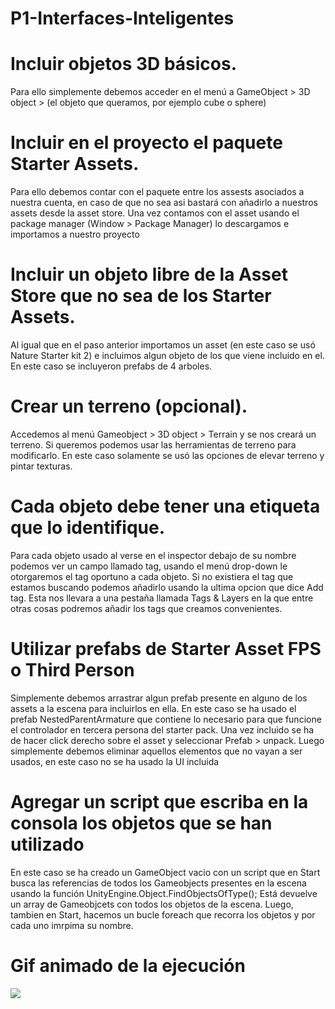 # P1-Interfaces-Inteligentes

# Incluir objetos 3D básicos.

Para ello simplemente debemos acceder en el menú a GameObject > 3D object > (el objeto que  queramos, por ejemplo cube o sphere)

# Incluir  en el proyecto el paquete Starter Assets.

Para ello debemos contar con el paquete entre los assests asociados a nuestra cuenta, en caso de que no sea asi bastará con añadirlo a nuestros assets desde la asset store. Una vez contamos con el asset usando el package manager (Window > Package Manager) lo descargamos e importamos a nuestro proyecto

# Incluir un objeto libre de la Asset Store que no sea de los Starter Assets.

Al igual que en el paso anterior importamos un asset (en este caso se usó Nature Starter kit 2) e incluimos algun objeto de los que viene incluido en el. En este caso se incluyeron prefabs de 4 arboles.

# Crear un terreno (opcional).

Accedemos al menú Gameobject > 3D object > Terrain y se nos creará un terreno. Si queremos podemos usar las herramientas de terreno para modificarlo. En este caso solamente se usó las opciones de elevar terreno y pintar texturas.

# Cada objeto debe tener una etiqueta que lo identifique.

Para cada objeto usado al verse en el inspector debajo de su nombre podemos ver un campo llamado tag, usando el menú drop-down le otorgaremos el tag oportuno a cada objeto. Si no existiera el tag que estamos buscando podemos añadirlo usando la ultima opcion que dice Add tag. Esta nos llevara a una pestaña llamada Tags & Layers en la que entre otras cosas podremos añadir los tags que creamos convenientes.

# Utilizar prefabs de Starter Asset FPS o Third Person

Simplemente debemos arrastrar algun prefab presente en alguno de los assets a la escena para incluirlos en ella. En este caso se ha usado el prefab NestedParentArmature que contiene lo necesario para que funcione el controlador en tercera persona del starter pack. Una vez incluido se ha de hacer click derecho sobre el asset y seleccionar Prefab > unpack. Luego simplemente debemos eliminar aquellos elementos que no vayan a ser usados, en este caso no se ha usado la UI incluida

# Agregar un script que escriba en la consola los objetos que se han utilizado

En este caso se ha creado un GameObject vacio con un script que en Start busca las referencias de todos los Gameobjects presentes en la escena usando la función UnityEngine.Object.FindObjectsOfType<GameObject>(); Está devuelve un array de Gameobjcets con todos los objetos de la escena. Luego, tambien en Start, hacemos un bucle foreach que recorra los objetos y por cada uno imrpima su nombre.

# Gif animado de la ejecución
  
  ![](name-of-giphy.gif)
  
